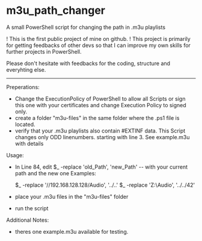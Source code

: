 # m3u_path_changer
A small PowerShell script for changing the path in .m3u playlists

! This is the first public project of mine on github. !
This project is primarily for getting feedbacks of other devs so that I can improve my own skills for further projects in PowerShell.

Please don't hesitate with feedbacks for the coding, structure and everyhting else.

-------------------------

Preperations:
- Change the ExecutionPolicy of PowerShell to allow all Scripts or sign this one with your certificates and change Execution Policy to signed only.
- create a folder "m3u-files" in the same folder where the .ps1 file is located.
- verify that your .m3u playlists also contain #EXTINF data. This Script changes only ODD linenumbers. starting with line 3. See example.m3u with details

Usage:
- In Line 84, edit $_ -replace 'old_Path', 'new_Path'  -- with your current path and the new one
Examples:

  $_ -replace '\/\/192.168.128.128\/Audio', '../..'
  $_ -replace 'Z:\Audio', '../../42'
- place your .m3u files in the "m3u-files" folder
- run the script


Additional Notes:
- theres one example.m3u available for testing.
